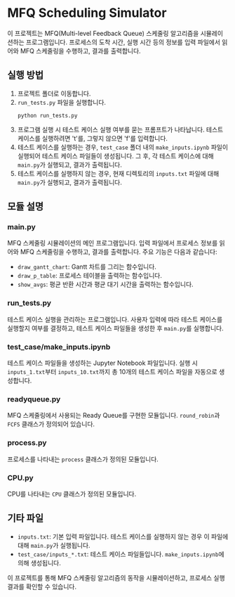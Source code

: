 # MFQ Scheduling Simulator

이 프로젝트는 MFQ(Multi-level Feedback Queue) 스케줄링 알고리즘을 시뮬레이션하는 프로그램입니다. 프로세스의 도착 시간, 실행 시간 등의 정보를 입력 파일에서 읽어와 MFQ 스케줄링을 수행하고, 결과를 출력합니다.

## 실행 방법

1. 프로젝트 폴더로 이동합니다.
2. `run_tests.py` 파일을 실행합니다.
   ```
   python run_tests.py
   ```
3. 프로그램 실행 시 테스트 케이스 실행 여부를 묻는 프롬프트가 나타납니다. 테스트 케이스를 실행하려면 't'를, 그렇지 않으면 'f'를 입력합니다.
4. 테스트 케이스를 실행하는 경우, `test_case` 폴더 내의 `make_inputs.ipynb` 파일이 실행되어 테스트 케이스 파일들이 생성됩니다. 그 후, 각 테스트 케이스에 대해 `main.py`가 실행되고, 결과가 출력됩니다.
5. 테스트 케이스를 실행하지 않는 경우, 현재 디렉토리의 `inputs.txt` 파일에 대해 `main.py`가 실행되고, 결과가 출력됩니다.

## 모듈 설명

### main.py

MFQ 스케줄링 시뮬레이션의 메인 프로그램입니다. 입력 파일에서 프로세스 정보를 읽어와 MFQ 스케줄링을 수행하고, 결과를 출력합니다. 주요 기능은 다음과 같습니다:

- `draw_gantt_chart`: Gantt 차트를 그리는 함수입니다.
- `draw_p_table`: 프로세스 테이블을 출력하는 함수입니다.
- `show_avgs`: 평균 반환 시간과 평균 대기 시간을 출력하는 함수입니다.

### run_tests.py

테스트 케이스 실행을 관리하는 프로그램입니다. 사용자 입력에 따라 테스트 케이스를 실행할지 여부를 결정하고, 테스트 케이스 파일들을 생성한 후 `main.py`를 실행합니다.

### test_case/make_inputs.ipynb

테스트 케이스 파일들을 생성하는 Jupyter Notebook 파일입니다. 실행 시 `inputs_1.txt`부터 `inputs_10.txt`까지 총 10개의 테스트 케이스 파일을 자동으로 생성합니다.

### readyqueue.py

MFQ 스케줄링에서 사용되는 Ready Queue를 구현한 모듈입니다. `round_robin`과 `FCFS` 클래스가 정의되어 있습니다.

### process.py

프로세스를 나타내는 `process` 클래스가 정의된 모듈입니다.

### CPU.py

CPU를 나타내는 `CPU` 클래스가 정의된 모듈입니다.

## 기타 파일

- `inputs.txt`: 기본 입력 파일입니다. 테스트 케이스를 실행하지 않는 경우 이 파일에 대해 `main.py`가 실행됩니다.
- `test_case/inputs_*.txt`: 테스트 케이스 파일들입니다. `make_inputs.ipynb`에 의해 생성됩니다.

이 프로젝트를 통해 MFQ 스케줄링 알고리즘의 동작을 시뮬레이션하고, 프로세스 실행 결과를 확인할 수 있습니다.
